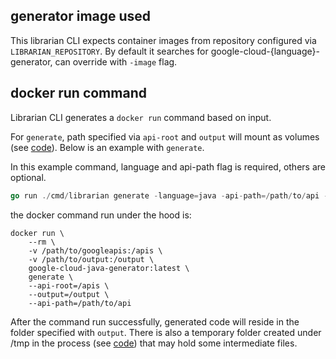 ## generator image used

This librarian CLI expects container images from repository configured via `LIBRARIAN_REPOSITORY`. By default it searches for google-cloud-{language}-generator, can override with `-image` flag.

## docker run command

Librarian CLI generates a `docker run` command based on input. 

For `generate`, path specified via `api-root` and `output` will mount as volumes (see [code](https://github.com/googleapis/librarian/blob/fef5706239308400f0ebe622704f98950afba680/internal/container/container.go#L82-L90)). Below is an example with `generate`.

In this example command, language and api-path flag is required, others are optional.
```go
go run ./cmd/librarian generate -language=java -api-path=/path/to/api -api-root=/path/to/googleapis --work-root=/path/to/workspace --output=/path/to/output
```
the docker command run under the hood is:

```
docker run \
    --rm \
    -v /path/to/googleapis:/apis \
    -v /path/to/output:/output \
    google-cloud-java-generator:latest \
    generate \
    --api-root=/apis \
    --output=/output \
    --api-path=/path/to/api
```
After the command run successfully, generated code will reside in the folder specified with `output`. There is also a temporary folder created under /tmp in the process (see [code](https://github.com/googleapis/librarian/blob/fef5706239308400f0ebe622704f98950afba680/internal/command/command.go#L192)) that may hold some intermediate files.

